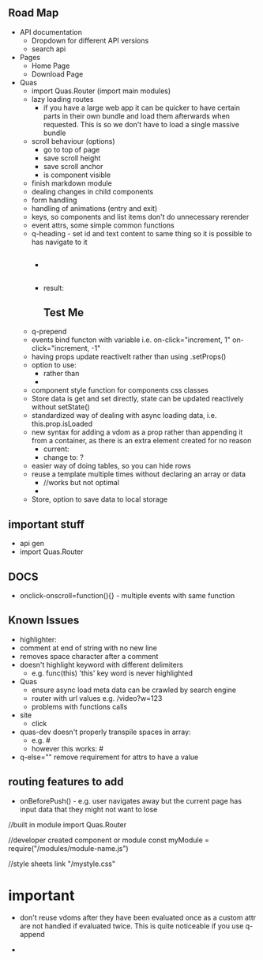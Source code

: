 ## Road Map
* API documentation
  * Dropdown for different API versions
  * search api
* Pages
  * Home Page
  * Download Page
* Quas
  * import Quas.Router (import main modules)
  * lazy loading routes
    * if you have a large web app it can be quicker to have certain parts in their own bundle and load them afterwards when requested. This is so we don't have to load a single massive bundle
  * scroll behaviour (options)
    * go to top of page
    * save scroll height
    * save scroll anchor
    * is component visible
  * finish markdown module
  * dealing changes in child components
  * form handling
  * handling of animations (entry and exit)
  * keys, so components and list items don't do unnecessary rerender
  * event attrs, some simple common functions
  * q-heading - set id and text content to same thing so it is possible to has navigate to it
    * <h2 q-heading="Test Me"></h2>
    * result: <h2 id="TestMe">Test Me</h2>
  * q-prepend
  * events  bind functon with variable i.e. on-click="increment, 1" on-click="increment, -1"
  * having props update reactivelt rather than using .setProps()
  * option to use:
    * <div .myClass #myID></div> rather than
    * <div class="myClass" id="myID"></div>
  * component style function for components css classes
  * Store data is get and set directly, state can be updated reactively without setState()
  * standardized way of dealing with async loading data, i.e. this.prop.isLoaded
  * new syntax for adding a vdom as a prop rather than appending it from a container, as there is an extra element created for no reason
    * current: <div q-append="{[vdom]}"></div><div q-append="{[vdom]}"></div>
    * change to: ?
  * easier way of doing tables, so you can hide rows
  * reuse a template multiple times without declaring an array or data
    * <div q-template-for="['myTemplate', [,,,]]"> //works but not optimal
    * <div q-template-for="['myTemplate', 4]">
  * Store, option to save data to local storage


## important stuff
* api gen
* import Quas.Router

## DOCS
  * onclick-onscroll=function(){} - multiple events with same function

## Known Issues
* highlighter:
 * comment at end of string with no new line
 * removes space character after a comment
 * doesn't highlight keyword with different delimiters
   * e.g. func(this) 'this' key word is never highlighted
* Quas
  * ensure async load meta data can be crawled by search engine
  * router with url values e.g. /video?w=123
  * problems with functions calls
* site
  * click
* quas-dev doesn't properly transpile spaces in array:
  * e.g. #<tr q-for-td="['item 1', 'item 2']">
  * however this works: #<tr q-for-td="myArray">
* q-else="" remove requirement for attrs to have a value

## routing features to add
* onBeforePush() - e.g. user navigates away but the current page has input data that they might not want to lose





//built in module
import Quas.Router

//developer created component or module
const myModule = require("/modules/module-name.js")

//style sheets
link "/mystyle.css"


# important
* don't reuse vdoms after they have been evaluated once as a custom attr are not handled if evaluated twice. This is quite noticeable if you use q-append











-
